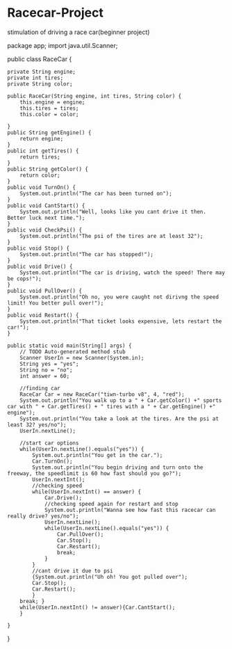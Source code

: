 # Racecar-Project
stimulation of driving a race car(beginner project)

package app;
import java.util.Scanner;

public class RaceCar {

	private String engine;
	private int tires;
	private String color;
	
	public RaceCar(String engine, int tires, String color) {
		this.engine = engine;
		this.tires = tires;
		this.color = color;
		
	}
	public String getEngine() {
		return engine;
	}
	public int getTires() {
		return tires;
	}
	public String getColor() {
		return color;
	}
	public void TurnOn() {
		System.out.println("The car has been turned on");
	}
	public void CantStart() {
		System.out.println("Well, looks like you cant drive it then. Better luck next time.");
	}
	public void CheckPsi() {
		System.out.println("The psi of the tires are at least 32");
	}
	public void Stop() {
		System.out.println("The car has stopped!");
	}
	public void Drive() {
		System.out.println("The car is driving, watch the speed! There may be cops!");
	}
	public void PullOver() {
		System.out.println("Oh no, you were caught not dirivng the speed limit! You better pull over!");
	}
	public void Restart() {
		System.out.println("That ticket looks expensive, lets restart the car!");
	}
	
	public static void main(String[] args) {
		// TODO Auto-generated method stub
		Scanner UserIn = new Scanner(System.in);
		String yes = "yes";
		String no = "no";
		int answer = 60;
		
		//finding car
		RaceCar Car = new RaceCar("tiwn-turbo v8", 4, "red");
		System.out.println("You walk up to a " + Car.getColor() +" sports car with " + Car.getTires() + " tires with a " + Car.getEngine() +" engine");
		System.out.println("You take a look at the tires. Are the psi at least 32? yes/no");
		UserIn.nextLine();
		
		//start car options
		while(UserIn.nextLine().equals("yes")) {
			System.out.println("You get in the car.");
			Car.TurnOn();
			System.out.println("You begin driving and turn onto the freeway, the speedlimit is 60 how fast should you go?");
			UserIn.nextInt();
			//checking speed
			while(UserIn.nextInt() == answer) {
				Car.Drive();
				//checking speed again for restart and stop
				System.out.println("Wanna see how fast this racecar can really drive? yes/no");
				UserIn.nextLine();
				while(UserIn.nextLine().equals("yes")) {
					Car.PullOver();
					Car.Stop();
					Car.Restart();
					break;
				}
			}
			//cant drive it due to psi
			{System.out.println("Uh oh! You got pulled over");
			Car.Stop();
			Car.Restart();
			}
		break; }
		while(UserIn.nextInt() != answer){Car.CantStart();
		}
		
	}

}
